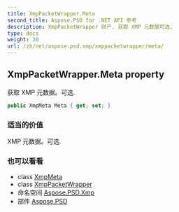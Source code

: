 ```yaml
---
title: XmpPacketWrapper.Meta
second_title: Aspose.PSD for .NET API 参考
description: XmpPacketWrapper 财产. 获取 XMP 元数据可选.
type: docs
weight: 30
url: /zh/net/aspose.psd.xmp/xmppacketwrapper/meta/
---
```

## XmpPacketWrapper.Meta property

获取 XMP 元数据。可选.

```csharp
public XmpMeta Meta { get; set; }
```

### 适当的价值

XMP 元数据。可选.

### 也可以看看

* class [XmpMeta](../../xmpmeta/)
* class [XmpPacketWrapper](../)
* 命名空间 [Aspose.PSD.Xmp](../../xmppacketwrapper/)
* 部件 [Aspose.PSD](../../../)


